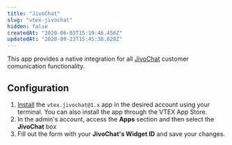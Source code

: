 ```yaml
---
title: "JivoChat"
slug: "vtex-jivochat"
hidden: false
createdAt: "2020-06-03T15:19:46.456Z"
updatedAt: "2020-09-23T15:45:38.828Z"
---
```


This app provides a native integration for all [JivoChat](https://www.jivochat.com/?utm_campaign=direct&utm_source=google.com&_ga=2.144978160.551999859.1580832835-1477813135.1580832835) customer comunication functionality.

## Configuration

1. [Install](https://developers.vtex.com/docs/guides/vtex-io-documentation-installing-an-app) the `vtex.jivochat@1.x` app in the desired account using your terminal. You can also install the app through the VTEX App Store.
2. In the admin's account, access the **Apps** section and then select the **JivoChat** box
3. Fill out the form with your **JivoChat's Widget ID** and save your changes.